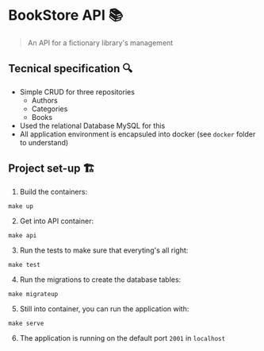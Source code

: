# BookStore API 📚

> An API for a fictionary library's management

## Tecnical specification 🔍

- Simple CRUD for three repositories
  - Authors
  - Categories
  - Books
- Used the relational Database MySQL for this
- All application environment is encapsuled into docker (see `docker` folder to understand)

## Project set-up 🏗️

1. Build the containers:

```
make up
```

2. Get into API container:

```
make api
```

3. Run the tests to make sure that everyting's all right:

```
make test
```

4. Run the migrations to create the database tables:

```
make migrateup
```

5. Still into container, you can run the application with:

```
make serve
``` 

6. The application is running on the default port `2001` in `localhost`
